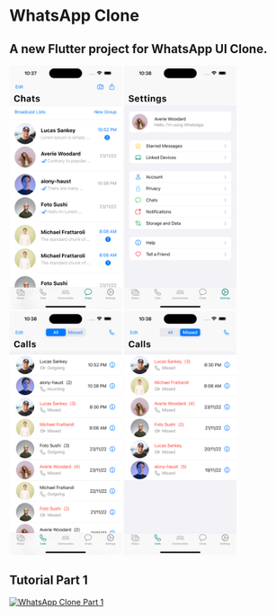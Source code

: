 # WhatsApp Clone
## A new Flutter project for WhatsApp UI Clone.
<p align="left">
  <img src="https://github.com/decodevM/whatsapp_clone/blob/main/assets/screenshots/chats.png" width="200" title="Chats">
  <img src="https://github.com/decodevM/whatsapp_clone/blob/main/assets/screenshots/settings.png" width="200" title="Settings">
  <img src="https://github.com/decodevM/whatsapp_clone/blob/main/assets/screenshots/calls.png" width="200" title="Calls">
  <img src="https://github.com/decodevM/whatsapp_clone/blob/main/assets/screenshots/calls-missed.png" width="200" title="Calls-Missed">
</p>

## Tutorial Part 1

[![WhatsApp Clone Part 1](https://img.youtube.com/vi/9v0eGDPOCJo/0.jpg)](https://www.youtube.com/watch?v=9v0eGDPOCJo)


<!-- ## Tutorial Part 2 -->

<!-- [![WhatsApp Clone Part 2](https://img.youtube.com/vi/9v0eGDPOCJo/0.jpg)](https://www.youtube.com/watch?v=9v0eGDPOCJo) -->
